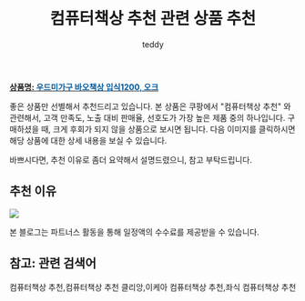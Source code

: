 ﻿---
layout: post
title:  "컴퓨터책상 추천 관련 상품 추천"
author: teddy
categories: [ 가구/인테리어 ]
tags: [컴퓨터책상 추천,컴퓨터책상 추천 클리앙,이케아 컴퓨터책상 추천,좌식 컴퓨터책상 추천]
image: https://static.coupangcdn.com/image/vendor_inventory/6f17/3a5c9db1b20cee33752796d5eac114ab7ce43077494ff634f72fe9e1f4c0.jpg 
description: "쿠팡에서 컴퓨터책상 추천 관련 상품으로 가장 고객 선호도가 높은 제품 중 하나입니다."
---

<a href="https://link.coupang.com/re/AFFSDP?lptag=AF5184500&pageKey=246756779&itemId=781601948&vendorItemId=4978687910&traceid=V0-153-9116beaa6d2d3a93"><b>상품명: <font color='#01579B'>우드미가구 바오책상 입식1200, 오크</font></b></a>

좋은 상품만 선별해서 추천드리고 있습니다.
본 상품은 쿠팡에서 "컴퓨터책상 추천" 와 관련해서, 고객 만족도, 노출 대비 판매율, 선호도가 가장 높은 제품 중의 하나입니다.
구매하셨을 때, 크게 후회가 되지 않을 상품으로 보시면 됩니다. 
다음 이미지를 클릭하시면 해당 상품에 대한 상세 내용을 보실 수 있습니다.

바쁘시다면, 추천 이유로 좀더 요약해서 설명드렸으니, 참고 부탁드립니다.

## 추천 이유 

<a href="https://link.coupang.com/re/AFFSDP?lptag=AF5184500&pageKey=246756779&itemId=781601948&vendorItemId=4978687910&traceid=V0-153-9116beaa6d2d3a93"><img src="https://thumbnail10.coupangcdn.com/thumbnails/remote/q89/image/vendor_inventory/c10e/4e87c04cc344aac54b45c0ade3543a43d9d1661edde835b366626ee784b9.jpg"></a> 

본 블로그는 파트너스 활동을 통해 일정액의 수수료를 제공받을 수 있습니다.

## 참고: 관련 검색어    
컴퓨터책상 추천,컴퓨터책상 추천 클리앙,이케아 컴퓨터책상 추천,좌식 컴퓨터책상 추천